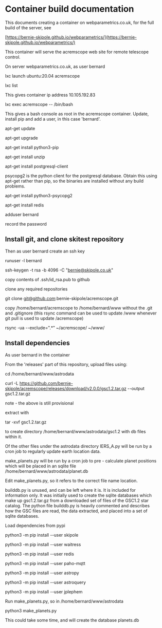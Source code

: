 # Container build documentation

This documents creating a container on webparametrics.co.uk, for the full build of the server, see

[https://bernie-skipole.github.io/webparametrics/](https://bernie-skipole.github.io/webparametrics/)

This container will serve the acremscope web site for remote telescope control.

On server webparametrics.co.uk, as user bernard

lxc launch ubuntu:20.04 acremscope

lxc list

This gives container ip address 10.105.192.83

lxc exec acremscope -- /bin/bash

This gives a bash console as root in the acremscope container. Update, install pip and add a user, in this case 'bernard'.

apt-get update

apt-get upgrade

apt-get install python3-pip

apt-get install unzip

apt-get install postgresql-client

psycopg2 is the python client for the postgresql database. Obtain this using apt-get rather than pip, so the binaries are installed without any build problems.

apt-get install python3-psycopg2

apt-get install redis

adduser bernard

record the password

## Install git, and clone skitest repository

Then as user bernard create an ssh key

runuser -l bernard

ssh-keygen -t rsa -b 4096 -C "bernie@skipole.co.uk"

copy contents of .ssh/id_rsa.pub to github

clone any required repositories

git clone git@github.com:bernie-skipole/acremscope.git

copy /home/bernard/acremscope to /home/bernard/www without the .git and .gitignore
(this rsync command can be used to update /www whenever git pull is used to update /acremscope)

rsync -ua --exclude=".*" ~/acremscope/ ~/www/


## Install dependencies


As user bernard in the container

From the 'releases' part of this repository, upload files using:

cd /home/bernard/www/astrodata

curl -L https://github.com/bernie-skipole/acremscope/releases/download/v2.0.0/gsc1.2.tar.gz --output gsc1.2.tar.gz

note - the above is still provisional

extract with

tar -xvf gsc1.2.tar.gz

to create directory /home/bernard/www/astrodata/gsc1.2 with db files within it.

Of the other files under the astrodata directory IERS_A.py will be run by a cron job to regularly update earth location data.

make_planets.py will be run by a cron job to pre - calculate planet positions which will be placed in an sqlite file /home/bernard/www/astrodata/planet.db

Edit make_planets.py, so it refers to the correct file name location.

builddb.py is unused, and can be left where it is. It is included for information only. It was initially used to create the sqlite databases which make up gsc1.2.tar.gz from a downloaded set of files of the GSC1.2 star catalog. The python file builddb.py is heavily commented and describes how the GSC files are read, the data extracted, and placed into a set of sqlite databases.

Load dependencies from pypi

python3 -m pip install --user skipole

python3 -m pip install --user waitress

python3 -m pip install --user redis

python3 -m pip install --user paho-mqtt

python3 -m pip install --user astropy

python3 -m pip install --user astroquery

python3 -m pip install --user jplephem


Run make_planets.py, so in /home/bernard/www/astrodata

python3 make_planets.py

This could take some time, and will create the database planets.db



